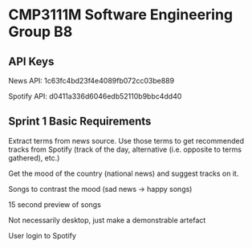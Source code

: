 # CMP3111M Software Engineering Group B8

## API Keys
News API: 1c63fc4bd23f4e4089fb072cc03be889

Spotify API: d0411a336d6046edb52110b9bbc4dd40

## Sprint 1 Basic Requirements
Extract terms from news source. Use those terms to get recommended tracks from Spotify (track of the day, alternative (i.e. opposite to terms gathered), etc.)

Get the mood of the country (national news) and suggest tracks on it.

Songs to contrast the mood (sad news -> happy songs)

15 second preview of songs

Not necessarily desktop, just make a demonstrable artefact

User login to Spotify

